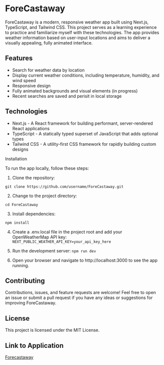 # ForeCastaway

ForeCastaway is a modern, responsive weather app built using Next.js, TypeScript, and Tailwind CSS. This project serves as a learning experience to practice and familiarize myself with these technologies. The app provides weather information based on user-input locations and aims to deliver a visually appealing, fully animated interface.

## Features

* Search for weather data by location
* Display current weather conditions, including temperature, humidity, and wind speed
* Responsive design
* Fully animated backgrounds and visual elements (in progress)
* Recent searches are saved and perisit in local storage
## Technologies

* Next.js - A React framework for building performant, server-rendered React applications
* TypeScript - A statically typed superset of JavaScript that adds optional types
* Tailwind CSS - A utility-first CSS framework for rapidly building custom designs

Installation

To run the app locally, follow these steps:

1. Clone the repository:

`git clone https://github.com/username/ForeCastaway.git`

2. Change to the project directory:

`cd ForeCastaway`

3. Install dependencies:

`npm install`

4. Create a .env.local file in the project root and add your OpenWeatherMap API key:
`NEXT_PUBLIC_WEATHER_API_KEY=your_api_key_here`

5. Run the development server:
`npm run dev`

6. Open your browser and navigate to http://localhost:3000 to see the app running.


## Contributing

Contributions, issues, and feature requests are welcome! Feel free to open an issue or submit a pull request if you have any ideas or suggestions for improving ForeCastaway.

## License

This project is licensed under the MIT License.

## Link to Application

 [Forecastaway](https://fore-castaway-rvp6.vercel.app/)
